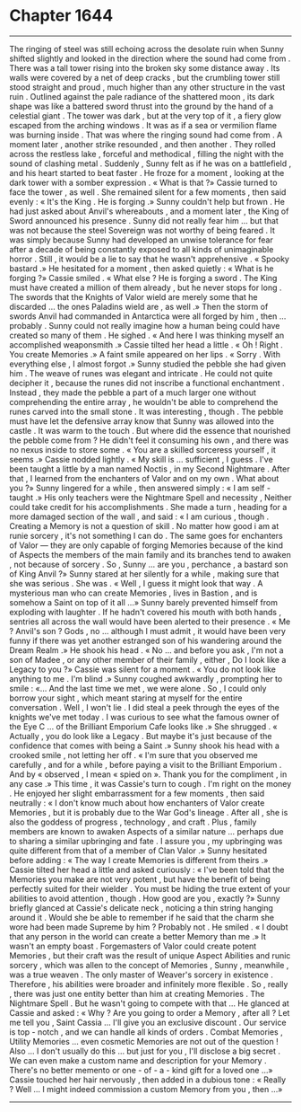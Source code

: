 
# Chapter 1644


---

The ringing of steel was still echoing across the desolate ruin when Sunny shifted slightly and looked in the direction where the sound had come from .
There was a tall tower rising into the broken sky some distance away . Its walls were covered by a net of deep cracks , but the crumbling tower still stood straight and proud , much higher than any other structure in the vast ruin . Outlined against the pale radiance of the shattered moon , its dark shape was like a battered sword thrust into the ground by the hand of a celestial giant .
The tower was dark , but at the very top of it , a fiery glow escaped from the arching windows . It was as if a sea or vermilion flame was burning inside .
That was where the ringing sound had come from .
A moment later , another strike resounded , and then another . They rolled across the restless lake , forceful and methodical , filling the night with the sound of clashing metal . Suddenly , Sunny felt as if he was on a battlefield , and his heart started to beat faster .
He froze for a moment , looking at the dark tower with a somber expression .
« What is that ?»
Cassie turned to face the tower , as well . She remained silent for a few moments , then said evenly :
« It's the King . He is forging .»
Sunny couldn't help but frown .
He had just asked about Anvil's whereabouts , and a moment later , the King of Sword announced his presence . Sunny did not really fear him … but that was not because the steel Sovereign was not worthy of being feared . It was simply because Sunny had developed an unwise tolerance for fear after a decade of being constantly exposed to all kinds of unimaginable horror .
Still , it would be a lie to say that he wasn't apprehensive .
« Spooky bastard .»
He hesitated for a moment , then asked quietly :
« What is he forging ?»
Cassie smiled .
« What else ? He is forging a sword . The King must have created a million of them already , but he never stops for long . The swords that the Knights of Valor wield are merely some that he discarded … the ones Paladins wield are , as well .»
Then the storm of swords Anvil had commanded in Antarctica were all forged by him , then … probably . Sunny could not really imagine how a human being could have created so many of them .
He sighed .
« And here I was thinking myself an accomplished weaponsmith .»
Cassie tilted her head a little .
« Oh ! Right . You create Memories .»
A faint smile appeared on her lips .
« Sorry . With everything else , I almost forgot .»
Sunny studied the pebble she had given him . The weave of runes was elegant and intricate . He could not quite decipher it , because the runes did not inscribe a functional enchantment . Instead , they made the pebble a part of a much larger one without comprehending the entire array , he wouldn't be able to comprehend the runes carved into the small stone .
It was interesting , though . The pebble must have let the defensive array know that Sunny was allowed into the castle . It was warm to the touch . But where did the essence that nourished the pebble come from ? He didn't feel it consuming his own , and there was no nexus inside to store some .
« You are a skilled sorceress yourself , it seems .»
Cassie nodded lightly .
« My skill is … sufficient , I guess . I've been taught a little by a man named Noctis , in my Second Nightmare . After that , I learned from the enchanters of Valor and on my own . What about you ?»
Sunny lingered for a while , then answered simply :
« I am self - taught .»
His only teachers were the Nightmare Spell and necessity , Neither could take credit for his accomplishments .
She made a turn , heading for a more damaged section of the wall , and said :
« I am curious , though . Creating a Memory is not a question of skill . No matter how good i am at runie sorcery , it's not something I can do . The same goes for enchanters of Valor — they are only capable of forging Memories because of the kind of Aspects the members of the main family and its branches tend to awaken , not because of sorcery . So , Sunny … are you , perchance , a bastard son of King Anvil ?»
Sunny stared at her silently for a while , making sure that she was serious .
She was .
« Well , I guess it might look that way . A mysterious man who can create Memories , lives in Bastion , and is somehow a Saint on top of it all …»
Sunny barely prevented himself from exploding with laughter . If he hadn't covered his mouth with both hands , sentries all across the wall would have been alerted to their presence .
« Me ? Anvil's son ? Gods , no … although I must admit , it would have been very funny if there was yet another estranged son of his wandering around the Dream Realm .»
He shook his head .
« No … and before you ask , I'm not a son of Madee , or any other member of their family , either , Do I look like a Legacy to you ?»
Cassie was silent for a moment .
« You do not look like anything to me . I'm blind .»
Sunny coughed awkwardly , prompting her to smile :
«… And the last time we met , we were alone . So , I could only borrow your sight , which meant staring at myself for the entire conversation . Well , I won't lie . I did steal a peek through the eyes of the knights we've met today . I was curious to see what the famous owner of the Eye C … of the Brilliant Emporium Cafe looks like .»
She shrugged .
« Actually , you do look like a Legacy . But maybe it's just because of the confidence that comes with being a Saint .»
Sunny shook his head with a crooked smile , not letting her off .
« I'm sure that you observed me carefully , and for a while , before paying a visit to the Brilliant Emporium . And by « observed , I mean « spied on ». Thank you for the compliment , in any case .»
This time , it was Cassie's turn to cough .
I'm right on the money .
He enjoyed her slight embarrassment for a few moments , then said neutrally :
« I don't know much about how enchanters of Valor create Memories , but it is probably due to the War God's lineage . After all , she is also the goddess of progress , technology , and craft . Plus , family members are known to awaken Aspects of a similar nature … perhaps due to sharing a similar upbringing and fate . I assure you , my upbringing was quite different from that of a member of Clan Valor .»
Sunny hesitated before adding :
« The way I create Memories is different from theirs .»
Cassie tilted her head a little and asked curiously :
« I've been told that the Memories you make are not very potent , but have the benefit of being perfectly suited for their wielder . You must be hiding the true extent of your abilities to avoid attention , though . How good are you , exactly ?»
Sunny briefly glanced at Cassie's delicate neck , noticing a thin string hanging around it . Would she be able to remember if he said that the charm she wore had been made Supreme by him ? Probably not .
He smiled .
« I doubt that any person in the world can create a better Memory than me .»
It wasn't an empty boast . Forgemasters of Valor could create potent Memories , but their craft was the result of unique Aspect Abilities and runic sorcery , which was allen to the concept of Memories , Sunny , meanwhile , was a true weaven . The only master of Weaver's sorcery in existence . Therefore , his abilities were broader and infinitely more flexible .
So , really , there was just one entity better than him at creating Memories . The Nightmare Spell . But he wasn't going to compete with that …
He glanced at Cassie and asked :
« Why ? Are you going to order a Memory , after all ? Let me tell you , Saint Cassia … I'll give you an exclusive discount . Our service is top - notch , and we can handle all kinds of orders . Combat Memories , Utility Memories … even cosmetic Memories are not out of the question ! Also … I don't usually do this … but just for you , I'll disclose a big secret . We can even make a custom name and description for your Memory . There's no better memento or one - of - a - kind gift for a loved one …»
Cassie touched her hair nervously , then added in a dubious tone :
« Really ? Well … I might indeed commission a custom Memory from you , then …»

---

